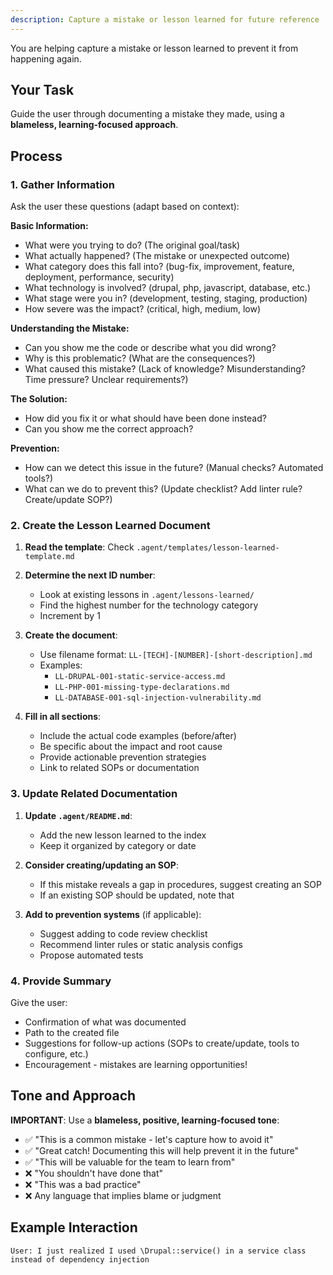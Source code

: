 ```yaml
---
description: Capture a mistake or lesson learned for future reference
---
```


You are helping capture a mistake or lesson learned to prevent it from happening again.

## Your Task

Guide the user through documenting a mistake they made, using a **blameless, learning-focused approach**.

## Process

### 1. Gather Information

Ask the user these questions (adapt based on context):

**Basic Information:**
- What were you trying to do? (The original goal/task)
- What actually happened? (The mistake or unexpected outcome)
- What category does this fall into? (bug-fix, improvement, feature, deployment, performance, security)
- What technology is involved? (drupal, php, javascript, database, etc.)
- What stage were you in? (development, testing, staging, production)
- How severe was the impact? (critical, high, medium, low)

**Understanding the Mistake:**
- Can you show me the code or describe what you did wrong?
- Why is this problematic? (What are the consequences?)
- What caused this mistake? (Lack of knowledge? Misunderstanding? Time pressure? Unclear requirements?)

**The Solution:**
- How did you fix it or what should have been done instead?
- Can you show me the correct approach?

**Prevention:**
- How can we detect this issue in the future? (Manual checks? Automated tools?)
- What can we do to prevent this? (Update checklist? Add linter rule? Create/update SOP?)

### 2. Create the Lesson Learned Document

1. **Read the template**: Check `.agent/templates/lesson-learned-template.md`

2. **Determine the next ID number**:
   - Look at existing lessons in `.agent/lessons-learned/`
   - Find the highest number for the technology category
   - Increment by 1

3. **Create the document**:
   - Use filename format: `LL-[TECH]-[NUMBER]-[short-description].md`
   - Examples:
     - `LL-DRUPAL-001-static-service-access.md`
     - `LL-PHP-001-missing-type-declarations.md`
     - `LL-DATABASE-001-sql-injection-vulnerability.md`

4. **Fill in all sections**:
   - Include the actual code examples (before/after)
   - Be specific about the impact and root cause
   - Provide actionable prevention strategies
   - Link to related SOPs or documentation

### 3. Update Related Documentation

1. **Update `.agent/README.md`**:
   - Add the new lesson learned to the index
   - Keep it organized by category or date

2. **Consider creating/updating an SOP**:
   - If this mistake reveals a gap in procedures, suggest creating an SOP
   - If an existing SOP should be updated, note that

3. **Add to prevention systems** (if applicable):
   - Suggest adding to code review checklist
   - Recommend linter rules or static analysis configs
   - Propose automated tests

### 4. Provide Summary

Give the user:
- Confirmation of what was documented
- Path to the created file
- Suggestions for follow-up actions (SOPs to create/update, tools to configure, etc.)
- Encouragement - mistakes are learning opportunities!

## Tone and Approach

**IMPORTANT**: Use a **blameless, positive, learning-focused tone**:
- ✅ "This is a common mistake - let's capture how to avoid it"
- ✅ "Great catch! Documenting this will help prevent it in the future"
- ✅ "This will be valuable for the team to learn from"
- ❌ "You shouldn't have done that"
- ❌ "This was a bad practice"
- ❌ Any language that implies blame or judgment

## Example Interaction

```
User: I just realized I used \Drupal::service() in a service class instead of dependency injection